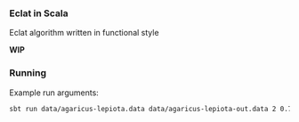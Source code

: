 ### Eclat in Scala
Eclat algorithm written in functional style

**WIP**

### Running
Example run arguments:
```bash
sbt run data/agaricus-lepiota.data data/agaricus-lepiota-out.data 2 0.7
```
